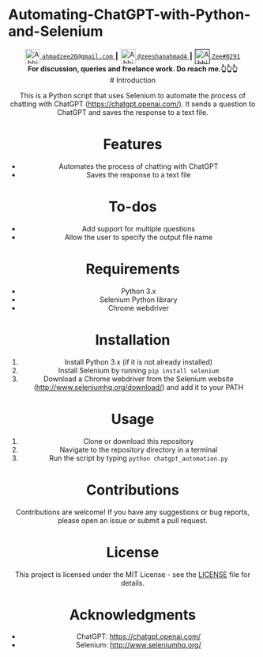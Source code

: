 # Automating-ChatGPT-with-Python-and-Selenium


<div align="center">
<a href="https://mail.google.com/mail/u/?authuser=ahmadzee26@gmail.com">
  <img align="center" alt="Abhishek Naidu | Twitter" width="30px" src="https://edent.github.io/SuperTinyIcons/images/svg/gmail.svg" />
	<code>ahmadzee26@gmail.com</code>
</a>
	<span> ┃ </span>

<a href="https://t.me/zeeshanahmad4">
  <img align="center" alt="Abhishek's LinkedIN" width="30px" src="https://edent.github.io/SuperTinyIcons/images/svg/telegram.svg" />
	<code>@zeeshanahmad4</code>
</a>
	<span>┃</span>
  <a href="" style="margin-top: 12px;">
  <img  align="center" alt="Abhishek's Discord" width="30px" src="https://raw.githubusercontent.com/peterthehan/peterthehan/master/assets/discord.svg" />
	  <code>Zee#0291</code>
</a>
<br />
  <strong align="center">For discussion, queries and freelance work. Do reach me.👆👆👆</strong>
 <div/>
# Introduction

This is a Python script that uses Selenium to automate the process of chatting with ChatGPT (https://chatgpt.openai.com/). It sends a question to ChatGPT and saves the response to a text file.

# Features

- Automates the process of chatting with ChatGPT
- Saves the response to a text file

# To-dos

- Add support for multiple questions
- Allow the user to specify the output file name

# Requirements

- Python 3.x
- Selenium Python library
- Chrome webdriver

# Installation

1. Install Python 3.x (if it is not already installed)
2. Install Selenium by running `pip install selenium`
3. Download a Chrome webdriver from the Selenium website (http://www.seleniumhq.org/download/) and add it to your PATH

# Usage

1. Clone or download this repository
2. Navigate to the repository directory in a terminal
3. Run the script by typing `python chatgpt_automation.py`

# Contributions

Contributions are welcome! If you have any suggestions or bug reports, please open an issue or submit a pull request.

# License

This project is licensed under the MIT License - see the [LICENSE](LICENSE) file for details.

# Acknowledgments

- ChatGPT: https://chatgpt.openai.com/
- Selenium: http://www.seleniumhq.org/

